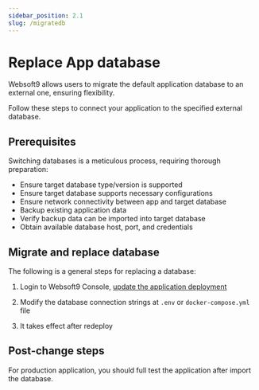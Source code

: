 ```yaml
---
sidebar_position: 2.1
slug: /migratedb
---
```


# Replace App database

Websoft9 allows users to migrate the default application database to an external one, ensuring flexibility.   

Follow these steps to connect your application to the specified external database.

## Prerequisites

Switching databases is a meticulous process, requiring thorough preparation:

* Ensure target database type/version is supported
* Ensure target database supports necessary configurations
* Ensure network connectivity between app and target database
* Backup existing application data
* Verify backup data can be imported into target database
* Obtain available database host, port, and credentials

## Migrate and replace database

The following is a general steps for replacing a database:

1. Login to Websoft9 Console, [update the application deployment](./app-compose#dynamic)

2. Modify the database connection strings at `.env` or `docker-compose.yml` file

3. It takes effect after redeploy

## Post-change steps

For production application, you should full test the application after import the database.    

